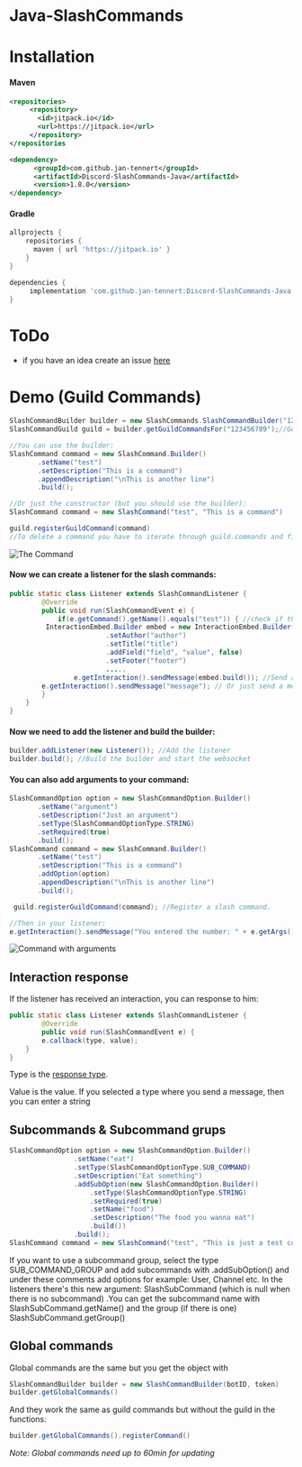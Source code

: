 # Java-SlashCommands

# Installation

#### Maven

```xml
<repositories>
     <repository>
	   <id>jitpack.io</id>
	   <url>https://jitpack.io</url>
     </repository>
</repositories
```
```xml
<dependency>
      <groupId>com.github.jan-tennert</groupId>
      <artifactId>Discord-SlashCommands-Java</artifactId>
      <version>1.8.0</version>
</dependency>
```

#### Gradle
```gradle
allprojects {
	repositories {
	  maven { url 'https://jitpack.io' }
    }
}
```
```gradle
dependencies {
	 implementation 'com.github.jan-tennert:Discord-SlashCommands-Java:1.8'
}
```

# ToDo

- if you have an idea create an issue [here](https://github.com/jan-tennert/Java-SlashCommands/issues/new/choose)

# Demo (Guild Commands)

```java
SlashCommandBuilder builder = new SlashCommands.SlashCommandBuilder("123456789", "token");
SlashCommandGuild guild = builder.getGuildCommandsFor("123456789");//Get guild commands with ID

//You can use the builder:
SlashCommand command = new SlashCommand.Builder()
       .setName("test")
       .setDescription("This is a command")
       .appendDescription("\nThis is another line")
       .build();

//Or just the constructor (but you should use the builder):
SlashCommand command = new SlashCommand("test", "This is a command")

guild.registerGuildCommand(command)
//To delete a command you have to iterate through guild.commands and find your command. Then just run guild.deleteGuildCommand(command.id). 
```       




![The Command](https://cdn.discordapp.com/attachments/775406836877885504/800702840720982037/unknown.png)

#### Now we can create a listener for the slash commands:

```java
public static class Listener extends SlashCommandListener {
        @Override
        public void run(SlashCommandEvent e) {
            if(e.getCommand().getName().equals("test")) { //check if the slash command is our "test"
		 InteractionEmbed.Builder embed = new InteractionEmbed.Builder() //embed
                        .setAuthor("author")
                        .setTitle("title")
                        .addField("field", "value", false)
                        .setFooter("footer")
                        .....
                e.getInteraction().sendMessage(embed.build()); //Send an embed
		e.getInteraction().sendMessage("message"); // Or just send a message
        }
    }
}
```



#### Now we need to add the listener and build the builder:

```java
builder.addListener(new Listener()); //Add the listener
builder.build(); //Build the builder and start the websocket
```


#### You can also add arguments to your command:

```java
SlashCommandOption option = new SlashCommandOption.Builder()
       .setName("argument")
       .setDescription("Just an argument")
       .setType(SlashCommandOptionType.STRING)
       .setRequired(true)
       .build();
SlashCommand command = new SlashCommand.Builder()
       .setName("test")
       .setDescription("This is a command")
       .addOption(option)
       .appendDescription("\nThis is another line")
       .build();

 guild.registerGuildCommand(command); //Register a slash command.

//Then in your listener:
e.getInteraction().sendMessage("You entered the number: " + e.getArgs().get(0).getValue());
```

![Command with arguments](https://cdn.discordapp.com/attachments/775406836877885504/800706541971046400/unknown.png)

## Interaction response
If the listener has received an interaction, you can response to him:
```java
public static class Listener extends SlashCommandListener {
        @Override
        public void run(SlashCommandEvent e) {
        e.callback(type, value);
    }
}
```
Type is the [response type](https://github.com/jan-tennert/Java-SlashCommands/blob/master/src/main/java/de/Jan/SlashCommands/InteractionType.java).

Value is the value. If you selected a type where you send a message, then you can enter a string

## Subcommands & Subcommand grups

```java
SlashCommandOption option = new SlashCommandOption.Builder()
                .setName("eat")
                .setType(SlashCommandOptionType.SUB_COMMAND)
                .setDescription("Eat something")
                .addSubOption(new SlashCommandOption.Builder()
                    .setType(SlashCommandOptionType.STRING)
                    .setRequired(true)
                    .setName("food")
                    .setDescription("The food you wanna eat")
                    .build())
                .build();
SlashCommand command = new SlashCommand("test", "This is just a test command", option);
```
If you want to use a subcommand group, select the type SUB_COMMAND_GROUP and add subcommands with .addSubOption() and under these comments add options for example: User, Channel etc.
In the listeners there's this new argument: SlashSubCommand (which is null when there is no subcommand)
.You can get the subcommand name with SlashSubCommand.getName() and the group (if there is one) SlashSubCommand.getGroup()

## Global commands

Global commands are the same but you get the object with
```java
SlashCommandBuilder builder = new SlashCommandBuilder(botID, token)
builder.getGlobalCommands()
```
And they work the same as guild commands but without the guild in the functions:

```java
builder.getGlobalCommands().registerCommand()
```

*Note: Global commands need up to 60min for updating*
